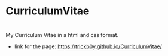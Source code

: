 # CurriculumVitae  <h1>

My Curriculum Vitae in a html and css format.

* link for the page: https://trickb0y.github.io/CurriculumVitae/
